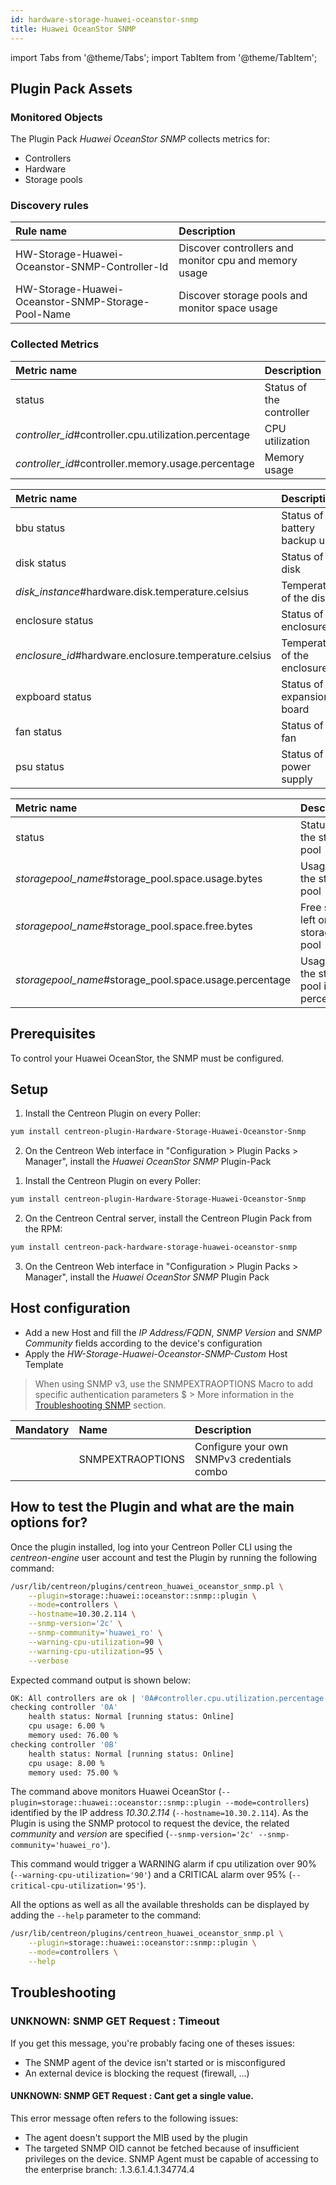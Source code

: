 ```yaml
---
id: hardware-storage-huawei-oceanstor-snmp
title: Huawei OceanStor SNMP
---
```

import Tabs from '@theme/Tabs';
import TabItem from '@theme/TabItem';


## Plugin Pack Assets

### Monitored Objects

The Plugin Pack *Huawei OceanStor SNMP* collects metrics for:
* Controllers
* Hardware
* Storage pools

### Discovery rules

<Tabs groupId="sync">
<TabItem value="Services" label="Services">

| Rule name                                          | Description                                           |
| :------------------------------------------------- | :---------------------------------------------------- |
| HW-Storage-Huawei-Oceanstor-SNMP-Controller-Id     | Discover controllers and monitor cpu and memory usage |
| HW-Storage-Huawei-Oceanstor-SNMP-Storage-Pool-Name | Discover storage pools and monitor space usage        |

</TabItem>
</Tabs>

### Collected Metrics

<Tabs groupId="sync">
<TabItem value="Controllers" label="Controllers">

| Metric name                                             | Description                              | Unit |
| :------------------------------------------------------ | :--------------------------------------- | :--- |
| status                                                  | Status of the controller                 |      |
| *controller\_id*\#controller.cpu.utilization.percentage | CPU utilization                          | %    |
| *controller\_id*\#controller.memory.usage.percentage    | Memory usage                             | %    |

</TabItem>
<TabItem value="Hardware" label="Hardware">

| Metric name                                            | Description                       | Unit |
| :----------------------------------------------------- | :-------------------------------- | :--- |
| bbu status                                             | Status of the battery backup unit |      |
| disk status                                            | Status of the disk                |      |
| *disk\_instance*#hardware.disk.temperature.celsius     | Temperature of the disk           | C    |
| enclosure status                                       | Status of the enclosure           |      |
| *enclosure\_id*#hardware.enclosure.temperature.celsius | Temperature of the enclosure      | C    |
| expboard status                                        | Status of the expansion board     |      |
| fan status                                             | Status of the fan                 |      |
| psu status                                             | Status of the power supply        |      |

</TabItem>
<TabItem value="Storage-pools" label="Storage-pools">

| Metric name                                              | Description                              | Unit |
| :------------------------------------------------------- | :--------------------------------------- | :--- |
| status                                                   | Status of the stprage pool               |      |
| *storagepool\_name*\#storage_pool.space.usage.bytes      | Usage of the storage pool                | B    |
| *storagepool\_name*\#storage_pool.space.free.bytes       | Free space left on the storage pool      | B    |
| *storagepool\_name*\#storage_pool.space.usage.percentage | Usage of the storage pool in percentage  | %    |

</TabItem>
</Tabs>

## Prerequisites

To control your Huawei OceanStor, the SNMP must be configured.

## Setup

<Tabs groupId="sync">
<TabItem value="Online License" label="Online License">

1. Install the Centreon Plugin on every Poller:

```bash
yum install centreon-plugin-Hardware-Storage-Huawei-Oceanstor-Snmp
```

2. On the Centreon Web interface in "Configuration > Plugin Packs > Manager", install the *Huawei OceanStor SNMP* Plugin-Pack

</TabItem>
<TabItem value="Offline License" label="Offline License">

1. Install the Centreon Plugin on every Poller:

```bash
yum install centreon-plugin-Hardware-Storage-Huawei-Oceanstor-Snmp
```

2. On the Centreon Central server, install the Centreon Plugin Pack from the RPM:

```bash
yum install centreon-pack-hardware-storage-huawei-oceanstor-snmp
```

3. On the Centreon Web interface in "Configuration > Plugin Packs > Manager", install the *Huawei OceanStor SNMP* Plugin Pack

</TabItem>
</Tabs>

## Host configuration

* Add a new Host and fill the *IP Address/FQDN*, *SNMP Version* and *SNMP Community* fields according to the device's configuration
* Apply the *HW-Storage-Huawei-Oceanstor-SNMP-Custom* Host Template

> When using SNMP v3, use the SNMPEXTRAOPTIONS Macro to add specific authentication parameters $ > More information in the [Troubleshooting SNMP](../getting-started/how-to-guides/troubleshooting-plugins.md#snmpv3-options-mapping) section.

| Mandatory | Name             | Description                                    |
| :-------- | :--------------- | :--------------------------------------------- |
|           | SNMPEXTRAOPTIONS | Configure your own SNMPv3 credentials combo    |

## How to test the Plugin and what are the main options for?

Once the plugin installed, log into your Centreon Poller CLI using the *centreon-engine* user account
and test the Plugin by running the following command:

```bash
/usr/lib/centreon/plugins/centreon_huawei_oceanstor_snmp.pl \
    --plugin=storage::huawei::oceanstor::snmp::plugin \
    --mode=controllers \
    --hostname=10.30.2.114 \
    --snmp-version='2c' \
    --snmp-community='huawei_ro' \
    --warning-cpu-utilization=90 \
    --warning-cpu-utilization=95 \
    --verbose
```

Expected command output is shown below:

```bash
OK: All controllers are ok | '0A#controller.cpu.utilization.percentage'=6.00%;0:95;;0;100 '0A#controller.memory.usage.percentage'=76.00%;;;0;100 '0B#controller.cpu.utilization.percentage'=8.00%;0:95;;0;100 '0B#controller.memory.usage.percentage'=75.00%;;;0;100
checking controller '0A'
    health status: Normal [running status: Online]
    cpu usage: 6.00 %
    memory used: 76.00 %
checking controller '0B'
    health status: Normal [running status: Online]
    cpu usage: 8.00 %
    memory used: 75.00 %
```

The command above monitors Huawei OceanStor (```--plugin=storage::huawei::oceanstor::snmp::plugin --mode=controllers```) identified
by the IP address *10.30.2.114* (```--hostname=10.30.2.114```). As the Plugin is using the SNMP protocol to request the device, the related
*community* and *version* are specified (```--snmp-version='2c' --snmp-community='huawei_ro'```).

This command would trigger a WARNING alarm if cpu utilization over 90% 
(```--warning-cpu-utilization='90'```) and a CRITICAL alarm over 95% (```--critical-cpu-utilization='95'```).

All the options as well as all the available thresholds can be displayed by adding the  ```--help```
parameter to the command:

```bash
/usr/lib/centreon/plugins/centreon_huawei_oceanstor_snmp.pl \
    --plugin=storage::huawei::oceanstor::snmp::plugin \
    --mode=controllers \
    --help
```

## Troubleshooting

### UNKNOWN: SNMP GET Request : Timeout

If you get this message, you're probably facing one of theses issues:
* The SNMP agent of the device isn't started or is misconfigured
* An external device is blocking the request (firewall, ...)

#### UNKNOWN: SNMP GET Request : Cant get a single value.

This error message often refers to the following issues: 
  - The agent doesn't support the MIB used by the plugin
  - The targeted SNMP OID cannot be fetched because of insufficient privileges on the device. 
    SNMP Agent must be capable of accessing to the enterprise branch: .1.3.6.1.4.1.34774.4
